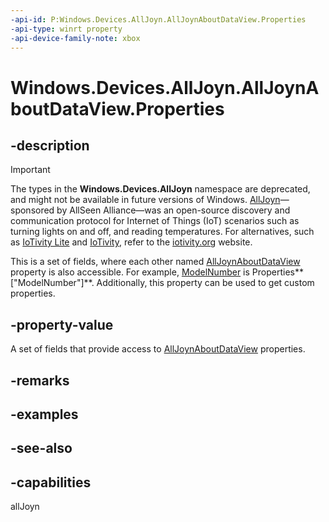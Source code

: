 ```yaml
---
-api-id: P:Windows.Devices.AllJoyn.AllJoynAboutDataView.Properties
-api-type: winrt property
-api-device-family-note: xbox
---
```


<!-- Property syntax
public Windows.Foundation.Collections.IMapView<string, object> Properties { get; }
-->

# Windows.Devices.AllJoyn.AllJoynAboutDataView.Properties

## -description

> [!IMPORTANT]
> The types in the **Windows.Devices.AllJoyn** namespace are deprecated, and might not be available in future versions of Windows. [AllJoyn](https://openconnectivity.org/technology/reference-implementation/alljoyn/)&mdash;sponsored by AllSeen Alliance&mdash;was an open-source discovery and communication protocol for Internet of Things (IoT) scenarios such as turning lights on and off, and reading temperatures. For alternatives, such as [IoTivity Lite](https://github.com/iotivity/iotivity-lite) and [IoTivity](https://github.com/iotivity/iotivity), refer to the [iotivity.org](https://iotivity.org/) website.

This is a set of fields, where each other named [AllJoynAboutDataView](alljoynaboutdataview.md) property is also accessible. For example, [ModelNumber](alljoynaboutdataview_modelnumber.md) is Properties**["ModelNumber"]**. Additionally, this property can be used to get custom properties.

## -property-value
A set of fields that provide access to [AllJoynAboutDataView](alljoynaboutdataview.md) properties.

## -remarks

## -examples

## -see-also


## -capabilities
allJoyn
